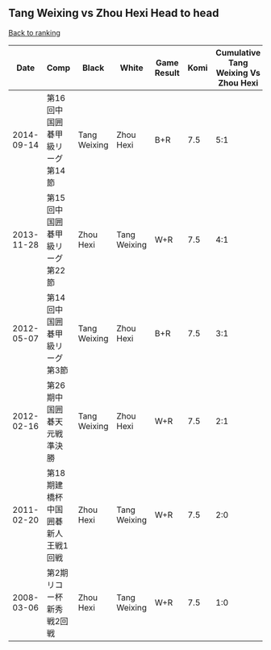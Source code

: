 ## Tang Weixing vs Zhou Hexi Head to head

[Back to ranking](../../index.md)




| **Date** | **Comp** | **Black** | **White** | **Game Result** | **Komi** | **Cumulative Tang Weixing Vs Zhou Hexi** | **Tang Weixing Streak** | **Zhou Hexi Streak** | 
| --- | --- | --- | --- | --- | --- | --- | --- | --- |
| 2014-09-14 | 第16回中国囲碁甲級リーグ第14節 | Tang Weixing | Zhou Hexi | B+R | 7.5 | 5:1 | 3 | 0 | 
| 2013-11-28 | 第15回中国囲碁甲級リーグ第22節 | Zhou Hexi | Tang Weixing | W+R | 7.5 | 4:1 | 2 | 0 | 
| 2012-05-07 | 第14回中国囲碁甲級リーグ第3節 | Tang Weixing | Zhou Hexi | B+R | 7.5 | 3:1 | 1 | 0 | 
| 2012-02-16 | 第26期中国囲碁天元戦準決勝 | Tang Weixing | Zhou Hexi | W+R | 7.5 | 2:1 | 0 | 1 | 
| 2011-02-20 | 第18期建橋杯中国囲碁新人王戦1回戦 | Zhou Hexi | Tang Weixing | W+R | 7.5 | 2:0 | 2 | 0 | 
| 2008-03-06 | 第2期リコー杯新秀戦2回戦 | Zhou Hexi | Tang Weixing | W+R | 7.5 | 1:0 | 1 | 0 |




